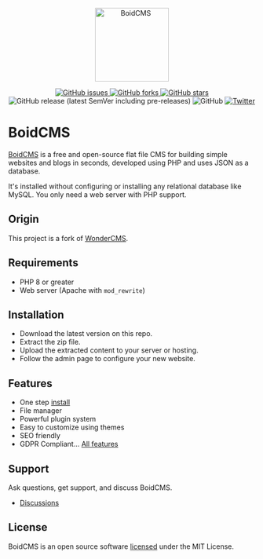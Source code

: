 <p align="center">
  <a href="https://boidcms.github.io" target="_blank">
    <img src="https://boidcms.github.io/_media/logo.svg" width="150" alt="BoidCMS">
  </a>
</p>
<p align="center">
  <a href="https://github.com/BoidCMS/BoidCMS/issues">
    <img alt="GitHub issues" src="https://img.shields.io/github/issues/BoidCMS/BoidCMS">
  </a>
  <a href="https://github.com/BoidCMS/BoidCMS/network">
    <img alt="GitHub forks" src="https://img.shields.io/github/forks/BoidCMS/BoidCMS">
  </a>
  <a href="https://github.com/BoidCMS/BoidCMS/stargazers">
    <img alt="GitHub stars" src="https://img.shields.io/github/stars/BoidCMS/BoidCMS">
  </a>
  <img alt="GitHub release (latest SemVer including pre-releases)" src="https://img.shields.io/github/v/release/BoidCMS/BoidCMS?include_prereleases">
  <img alt="GitHub" src="https://img.shields.io/github/license/BoidCMS/BoidCMS">
  <a href="https://twitter.com/intent/tweet?text=Wow:&url=https%3A%2F%2Fgithub.com%2FBoidCMS%2FBoidCMS">
    <img alt="Twitter" src="https://img.shields.io/twitter/url?style=social&url=https%3A%2F%2Fgithub.com%2FBoidCMS%2FBoidCMS">
  </a>
</p>

# BoidCMS
[BoidCMS](https://boidcms.github.io) is a free and open-source flat file CMS for building simple websites and blogs in seconds, developed using PHP and uses JSON as a database.

It's installed without configuring or installing any relational database like MySQL.
You only need a web server with PHP support.

## Origin
This project is a fork of [WonderCMS](https://www.wondercms.com).


## Requirements
 - PHP 8 or greater
 - Web server (Apache with `mod_rewrite`)


## Installation
- Download the latest version on this repo.
- Extract the zip file.
- Upload the extracted content to your server or hosting.
- Follow the admin page to configure your new website.


## Features
  - One step [install](https://boidcms.github.io/#/install)
  - File manager
  - Powerful plugin system
  - Easy to customize using themes
  - SEO friendly
  - GDPR Compliant...
  [All features](https://boidcms.github.io/#/features)


## Support
Ask questions, get support, and discuss BoidCMS.
 - [Discussions](https://github.com/BoidCMS/BoidCMS/discussions)


## License
BoidCMS is an open source software [licensed](https://boidcms.github.io/#/license) under the MIT License.
